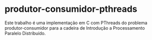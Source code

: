 # produtor-consumidor-pthreads

Este trabalho é uma implementação em C com PThreads do problema produtor-consumidor para a cadeira de Introdução a Processamento Paralelo Distribuído.
 
